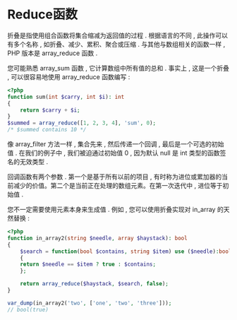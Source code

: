 # Reduce函数

折叠是指使用组合函数将集合缩减为返回值的过程 . 根据语言的不同 , 此操作可以有多个名称 , 如折叠、减少、累积、聚合或压缩 . 与其他与数组相关的函数一样 , PHP 版本是 array\_reduce 函数 . 

您可能熟悉 array\_sum 函数 , 它计算数组中所有值的总和 . 事实上 , 这是一个折叠 , 可以很容易地使用 array\_reduce 函数编写 : 

```php
<?php
function sum(int $carry, int $i): int
{
    return $carry + $i;
}
$summed = array_reduce([1, 2, 3, 4], 'sum', 0);
/* $summed contains 10 */
```

像 array\_filter 方法一样 , 集合先来 , 然后传递一个回调 , 最后是一个可选的初始值 . 在我们的例子中 , 我们被迫通过初始值 0 , 因为默认 null 是 int 类型的函数签名的无效类型 . 

回调函数有两个参数 . 第一个是基于所有以前的项目 , 有时称为进位或累加器的当前减少的价值。第二个是当前正在处理的数组元素。在第一次迭代中 , 进位等于初始值 . 

您不一定需要使用元素本身来生成值 . 例如 , 您可以使用折叠实现对 in\_array 的天然替换 : 

```php
<?php
function in_array2(string $needle, array $haystack): bool
{
    $search = function(bool $contains, string $item) use ($needle):bool
    {
	return $needle == $item ? true : $contains;
    };

    return array_reduce($haystack, $search, false);
}

var_dump(in_array2('two', ['one', 'two', 'three']));
// bool(true)
```



